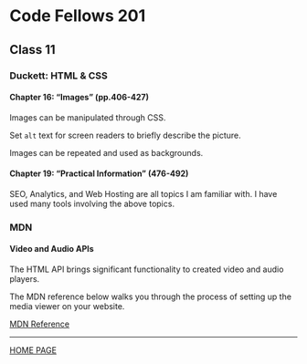 # Code Fellows 201

## Class 11

### Duckett: HTML & CSS

#### Chapter 16: “Images” (pp.406-427)

Images can be manipulated through CSS.

Set `alt` text for screen readers to briefly describe the picture.

Images can be repeated and used as backgrounds.

#### Chapter 19: “Practical Information” (476-492)

SEO, Analytics, and Web Hosting are all topics I am familiar with. I have used many tools involving the above topics.

### MDN

#### Video and Audio APIs

The HTML API brings significant functionality to created video and audio players.

The MDN reference below walks you through the process of setting up the media viewer on your website.

[MDN Reference](https://developer.mozilla.org/en-US/docs/Learn/JavaScript/Client-side_web_APIs/Video_and_audio_APIs)

---

[HOME PAGE](https://getullrichordietrying.github.io/reading-notes/)
